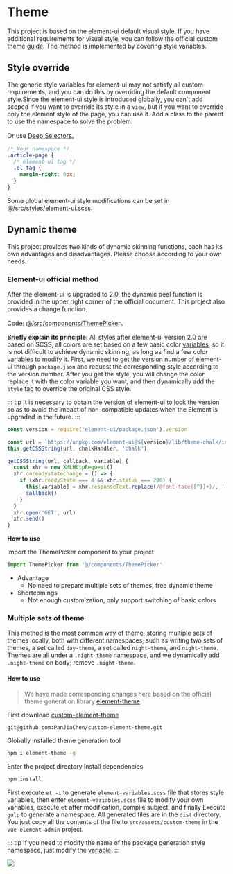 # Theme

This project is based on the element-ui default visual style. If you have additional requirements for visual style, you can follow the official custom theme [guide](http://element.eleme.io/#/en-US/component/custom-theme). The method is implemented by covering style variables.

## Style override

The generic style variables for element-ui may not satisfy all custom requirements, and you can do this by overriding the default component style.Since the element-ui style is introduced globally, you can't add scoped if you want to override its style in a `view`, but if you want to override only the element style of the page, you can use it. Add a class to the parent to use the namespace to solve the problem.

Or use [Deep Selectors](https://vue-loader.vuejs.org/guide/scoped-css.html#deep-selectors)。

```css
/* Your namespace */
.article-page {
  /* element-ui tag */
  .el-tag {
    margin-right: 0px;
  }
}
```

Some global element-ui style modifications can be set in [@/src/styles/element-ui.scss](https://github.com/PanJiaChen/vue-element-admin/blob/master/src/styles/element-ui.scss).

## Dynamic theme

This project provides two kinds of dynamic skinning functions, each has its own advantages and disadvantages. Please choose according to your own needs.

### Element-ui official method

After the element-ui is upgraded to 2.0, the dynamic peel function is provided in the upper right corner of the official document. This project also provides a change function.

Code: [@/src/components/ThemePicker](https://github.com/PanJiaChen/vue-element-admin/blob/master/src/components/ThemePicker/index.vue)。

**Briefly explain its principle:** All styles after element-ui version 2.0 are based on SCSS, all colors are set based on a few basic color [variables](https://github.com/PanJiaChen/custom-element-theme/blob/master/element-variables.scss), so it is not difficult to achieve dynamic skinning, as long as find a few color variables to modify it. First, we need to get the version number of element-ui through `package.json` and request the corresponding style according to the version number. After you get the style, you will change the color, replace it with the color variable you want, and then dynamically add the `style` tag to override the original CSS style.

::: tip It is necessary to obtain the version of element-ui to lock the version so as to avoid the impact of non-compatible updates when the Element is upgraded in the future. :::

```javascript
const version = require('element-ui/package.json').version

const url = `https://unpkg.com/element-ui@${version}/lib/theme-chalk/index.css`
this.getCSSString(url, chalkHandler, 'chalk')

getCSSString(url, callback, variable) {
  const xhr = new XMLHttpRequest()
  xhr.onreadystatechange = () => {
    if (xhr.readyState === 4 && xhr.status === 200) {
      this[variable] = xhr.responseText.replace(/@font-face{[^}]+}/, '')
      callback()
    }
  }
  xhr.open('GET', url)
  xhr.send()
}
```

**How to use**

Import the ThemePicker component to your project

```javascript
import ThemePicker from '@/components/ThemePicker'
```

* Advantage
  * No need to prepare multiple sets of themes, free dynamic theme
* Shortcomings
  * Not enough customization, only support switching of basic colors

### Multiple sets of theme

This method is the most common way of theme, storing multiple sets of themes locally, both with different namespaces, such as writing two sets of themes, a set called `day-theme`, a set called `night-theme`, and `night-theme.` Themes are all under a `.night-theme` namespace, and we dynamically add `.night-theme` on body; remove `.night-theme`.

#### How to use

> We have made corresponding changes here based on the official theme generation library [element-theme](https://github.com/ElementUI/element-theme).

First download [custom-element-theme](https://github.com/PanJiaChen/custom-element-theme)

```bash
git@github.com:PanJiaChen/custom-element-theme.git
```

Globally installed theme generation tool

```bash
npm i element-theme -g
```

Enter the project directory Install dependencies

```bash
npm install
```

First execute `et -i` to generate `element-variables.scss` file that stores style variables, then enter `element-variables.scss` file to modify your own variables, execute `et` after modification, compile subject, and finally Execute `gulp` to generate a namespace. All generated files are in the `dist` directory. You just copy all the contents of the file to `src/assets/custom-theme` in the `vue-element-admin` project.

::: tip If you need to modify the name of the package generation style namespace, just modify the [variable](https://github.com/PanJiaChen/custom-element-theme/blob/master/gulpfile.js#L6). :::

![](https://wpimg.wallstcn.com/0726b472-90f4-4fe9-a665-26fb8f9795c3.gif)

